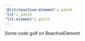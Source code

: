 ```yaml
---
'@lit/reactive-element': patch
'lit': patch
'lit-element': patch
---
```


Some code golf on ReactiveElement
